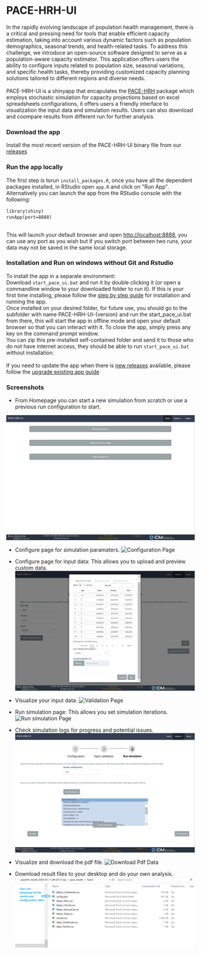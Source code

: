 # PACE-HRH-UI

In the rapidly evolving landscape of population health management, there
is a critical and pressing need for tools that enable efficient capacity
estimation, taking into account various dynamic factors such as
population demographics, seasonal trends, and health-related tasks. To
address this challenge, we introduce an open-source software designed to
serve as a population-aware capacity estimator. This application offers
users the ability to configure inputs related to population size,
seasonal variations, and specific health tasks, thereby providing
customized capacity planning solutions tailored to different regions and
diverse needs. <br><br> PACE-HRH-UI is a shinyapp that encapulates the
[PACE-HRH](https://github.com/InstituteforDiseaseModeling/PACE-HRH/releases)
package which employs stochastic simulation for capacity projections
based on excel spreadsheets configurations, it offers users a friendly
interface to visualization the input data and simulation results. Users
can also download and coompare results from different run for further
analysis.

### Download the app

Install the most recent version of the PACE-HRH-UI binary file from our
[releases](https://github.com/InstituteforDiseaseModeling/PACE-HRH-UI/releases)

### Run the app locally

The first step is torun `install_packages.R`, once you have all the
dependent packages installed, in RStudio open `app.R` and click on "Run
App". Alternatively you can launch the app from the RStudio console with
the following:

```         
library(shiny)
runApp(port=8888)
```

<br> This will launch your default browser and open
<http://localhost:8888>, you can use any port as you wish but if you
switch port between two runs, your data may not be saved in the same
local storage.

### Installation and Run on windows without Git and Rstudio

To install the app in a separate environment: <br> Download
`start_pace_ui.bat` and run it by double clicking it (or open a
commandline window to your downloaded folder to run it). If this is your first time installing, please follow the [step by step guide](./Setup.md) for installation and
running the app. <br> Once installed on your desired folder, for future
use, you should go to the subfolder with name PACE-HRH-UI-{version} and
run the start_pace_ui.bat from there, this will start the app in offline mode and open
your default browser so that you can interact with it. To close the app,
simply press any key on the command prompt window. <br> You can zip this
pre-installed self-contained folder and send it to those who do not have
internet access, they should be able to run `start_pace_ui.bat` without
installation. <br><br>
If you need to update the app when there is [new releases](https://github.com/InstituteforDiseaseModeling/PACE-HRH-UI/releases) available, 
please follow the [upgrade existing app guide](./Update.md)

### Screenshots

-   From Homepage you can start a new simulation from scratch or use a
    previous run configuration to start.

![Home Page](./screenshots/1.homepage.png)

-   Configure page for simulation paramaters. ![Configuration
    Page](./screenshots/2.configuration.png)

-   Configure page for input data:  This allows you to upload and preview custom
    data. ![Configuration Data](./screenshots/3.configure_data.png)

-   Visualize your input data. ![Validation
    Page](./screenshots/4.validation.png)

-   Run simulation page: This allows you set simulation iterations. ![Run
    simulation Page](./screenshots/5.Run_simulation.png)

-   Check simulation logs for progress and potential issues.
    ![simulation Logs Page](./screenshots/6.Run_simulation_log.png)

-   Visualize and download the pdf file. ![Download Pdf
    Data](./screenshots/7.result_compare.png)

-   Download result files to your desktop and do your own analysis.
    ![Download result files Page](./screenshots/9.download_files.png)
